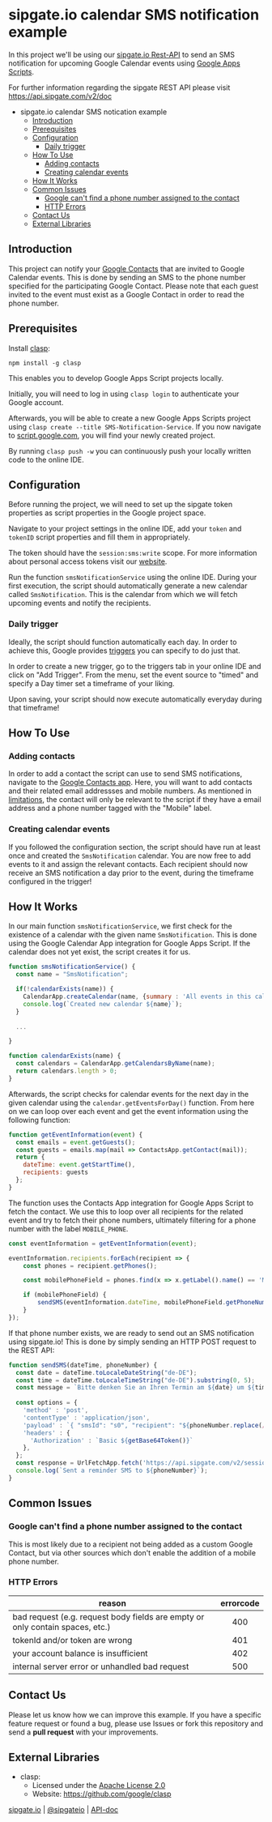 # sipgate.io calendar SMS notification example
In this project we'll be using our [sipgate.io Rest-API](https://www.sipgate.io/en/rest-api) to send an SMS notification for upcoming Google Calendar events using [Google Apps Scripts](https://developers.google.com/apps-script).

For further information regarding the sipgate REST API please visit https://api.sipgate.com/v2/doc

- sipgate.io calendar SMS notication example
    - [Introduction](#introduction)
    - [Prerequisites](#prerequisites)
    - [Configuration](#configuration)
        - [Daily trigger](#daily-trigger)
    - [How To Use](#how-to-use)
        - [Adding contacts](#adding-contacts)
        - [Creating calendar events](#creating-calendar-events)
    - [How It Works](#how-it-works)
    - [Common Issues](#common-issues)
        - [Google can't find a phone number assigned to the contact](#google-cant-find-a-phone-number-assigned-to-the-contact)
        - [HTTP Errors](#http-errors)
    - [Contact Us](#contact-us)
    - [External Libraries](#external-libraries)

    


## Introduction
This project can notify your [Google Contacts](https://contacts.google.com/) that are invited to Google Calendar events. This is done by sending an SMS to the phone number specified for the participating Google Contact. Please note that each guest invited to the event must exist as a Google Contact in order to read the phone number.

## Prerequisites
Install [clasp](https://github.com/google/clasp):
```console
npm install -g clasp
```
This enables you to develop Google Apps Script projects locally.

Initially, you will need to log in using `clasp login` to authenticate your Google account.

Afterwards, you will be able to create a new Google Apps Scripts project using `
clasp create --title SMS-Notification-Service
`. If you now navigate to [script.google.com](https://script.google.com/home), you will find your newly created project.

By running `clasp push -w` you can continuously push your locally written code to the online IDE.

## Configuration
Before running the project, we will need to set up the sipgate token properties as script properties in the Google project space.

Navigate to your project settings in the online IDE, add your `token` and `tokenID` script properties and fill them in appropriately.

The token should have the `session:sms:write` scope. For more information about personal access tokens visit our [website](https://www.sipgate.io/en/rest-api/authentication#personalAccessToken).

Run the function `smsNotificationService` using the online IDE. During your first execution, the script should automatically generate a new calendar called `SmsNotification`. This is the calendar from which we will fetch upcoming events and notify the recipients.

### Daily trigger
Ideally, the script should function automatically each day. In order to achieve this, Google provides [triggers](https://developers.google.com/apps-script/guides/triggers/installable) you can specify to do just that.

In order to create a new trigger, go to the triggers tab in your online IDE and click on "Add Trigger". From the menu, set the event source to "timed" and specify a Day timer set a timeframe of your liking.

Upon saving, your script should now execute automatically everyday during that timeframe!

## How To Use

### Adding contacts
In order to add a contact the script can use to send SMS notifications, navigate to the [Google Contacts app](https://contacts.google.com/). Here, you will want to add contacts and their related email addressses and mobile numbers. As mentioned in [limitations](#limitations), the contact will only be relevant to the script if they have a email address and a phone number tagged with the "Mobile" label.

### Creating calendar events
If you followed the configuration section, the script should have run at least once and created the `SmsNotification` calendar. You are now free to add events to it and assign the relevant contacts. Each recipient should now receive an SMS notification a day prior to the event, during the timeframe configured in the trigger!

## How It Works
In our main function `smsNotificationService`, we first check for the existence of a calendar with the given name `SmsNotification`. This is done using the Google Calendar App integration for Google Apps Script. If the calendar does not yet exist, the script creates it for us.
```js
function smsNotificationService() {
  const name = "SmsNotification";

  if(!calendarExists(name)) {
    CalendarApp.createCalendar(name, {summary : 'All events in this calendar will send a sms notification'});
    console.log(`Created new calendar ${name}`);
  }
  
  ...

}

function calendarExists(name) {
  const calendars = CalendarApp.getCalendarsByName(name);
  return calendars.length > 0;
}
```

Afterwards, the script checks for calendar events for the next day in the given calendar using the `calendar.getEventsForDay()` function. From here on we can loop over each event and get the event information using the following function:
```js
function getEventInformation(event) {
  const emails = event.getGuests();
  const guests = emails.map(mail => ContactsApp.getContact(mail));
  return {
    dateTime: event.getStartTime(),
    recipients: guests
  };
}
```
The function uses the Contacts App integration for Google Apps Script to fetch the contact. We use this to loop over all recipients for the related event and try to fetch their phone numbers, ultimately filtering for a phone number with the label `MOBILE_PHONE`.
```js
const eventInformation = getEventInformation(event);

eventInformation.recipients.forEach(recipient => {
    const phones = recipient.getPhones();

    const mobilePhoneField = phones.find(x => x.getLabel().name() == 'MOBILE_PHONE');

    if (mobilePhoneField) {
        sendSMS(eventInformation.dateTime, mobilePhoneField.getPhoneNumber())
    }
});
```
If that phone number exists, we are ready to send out an SMS notification using sipgate.io! This is done by simply sending an HTTP POST request to the REST API:
```js
function sendSMS(dateTime, phoneNumber) {
  const date = dateTime.toLocaleDateString("de-DE");
  const time = dateTime.toLocaleTimeString("de-DE").substring(0, 5);
  const message = `Bitte denken Sie an Ihren Termin am ${date} um ${time} Uhr.`;
  
  const options = {
    'method' : 'post',
    'contentType' : 'application/json',
    'payload' : `{ "smsId": "s0", "recipient": "${phoneNumber.replace(/ /g, "")}", "message": "${message}" }`,
    'headers' : {
      'Authorization' : `Basic ${getBase64Token()}`
    },
  };
  const response = UrlFetchApp.fetch('https://api.sipgate.com/v2/sessions/sms', options);
  console.log(`Sent a reminder SMS to ${phoneNumber}`);
}
```

## Common Issues
### Google can't find a phone number assigned to the contact
This is most likely due to a recipient not being added as a custom Google Contact, but via other sources which don't enable the addition of a mobile phone number.

### HTTP Errors
| reason | errorcode |
| -- | :--: |
| bad request (e.g. request body fields are empty or only contain spaces, etc.) | 400 | 
| tokenId and/or token are wrong | 401 | 
| your account balance is insufficient | 402 | 
| internal server error or unhandled bad request | 500 | 

## Contact Us
Please let us know how we can improve this example. If you have a specific feature request or found a bug, please use Issues or fork this repository and send a **pull request** with your improvements.

## External Libraries
- clasp:
    - Licensed under the [Apache License 2.0](https://www.apache.org/licenses/LICENSE-2.0)  
    - Website: https://github.com/google/clasp

[sipgate.io](https://www.sipgate.io) | [@sipgateio](https://twitter.com/sipgateio) | [API-doc](https://api.sipgate.com/v2/doc)